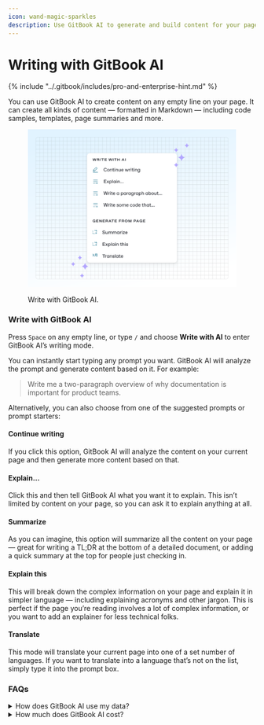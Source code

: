 ```yaml
---
icon: wand-magic-sparkles
description: Use GitBook AI to generate and build content for your page
---
```


# Writing with GitBook AI

{% include "../.gitbook/includes/pro-and-enterprise-hint.md" %}

You can use GitBook AI to create content on any empty line on your page. It can create all kinds of content — formatted in Markdown — including code samples, templates, page summaries and more.

<figure><img src="../.gitbook/assets/10_01_25_gitbook_ai_writing.svg" alt=""><figcaption><p>Write with GitBook AI.</p></figcaption></figure>

### Write with GitBook AI

Press `Space` on any empty line, or type `/` and choose **Write with AI** to enter GitBook AI’s writing mode.

You can instantly start typing any prompt you want. GitBook AI will analyze the prompt and generate content based on it. For example:

> Write me a two-paragraph overview of why documentation is important for product teams.

Alternatively, you can also choose from one of the suggested prompts or prompt starters:

#### Continue writing

If you click this option, GitBook AI will analyze the content on your current page and then generate more content based on that.

#### Explain…

Click this and then tell GitBook AI what you want it to explain. This isn’t limited by content on your page, so you can ask it to explain anything at all.

#### Summarize

As you can imagine, this option will summarize all the content on your page — great for writing a TL;DR at the bottom of a detailed document, or adding a quick summary at the top for people just checking in.

#### Explain this

This will break down the complex information on your page and explain it in simpler language — including explaining acronyms and other jargon. This is perfect if the page you’re reading involves a lot of complex information, or you want to add an explainer for less technical folks.

#### Translate

This mode will translate your current page into one of a set number of languages. If you want to translate into a language that’s not on the list, simply type it into the prompt box.

### FAQs

<details>

<summary>How does GitBook AI use my data?</summary>

We always follow [our data protection practices](https://policies.gitbook.com/privacy-and-security/statement) to keep your data private.

GitBook AI does not use your data to train AI models. We will only share the information you add to GitBook AI with OpenAI for the sole purpose of providing you with GitBook AI’s features. Take a look at [OpenAI’s privacy policy](https://openai.com/enterprise-privacy) for more information.

</details>

<details>

<summary>How much does GitBook AI cost?</summary>

GitBook AI is available as part of GitBook’s Pro and Enterprise plans. If you have a Free or Plus plan, you’ll need to upgrade to use GitBook AI writing and editing. [Visit our pricing page](https://www.gitbook.com/pricing) to find out more about upgrading to Pro.

</details>
